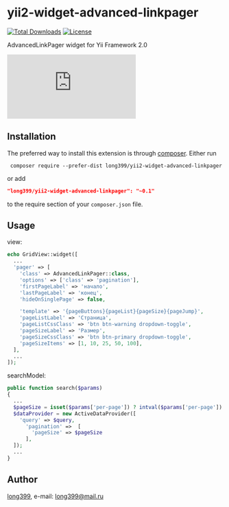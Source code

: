 # yii2-widget-advanced-linkpager

[![Total Downloads](http://poser.pugx.org/long399/yii2-widget-advanced-linkpager/downloads)](https://packagist.org/packages/long399/yii2-widget-advanced-linkpager)
[![License](http://poser.pugx.org/long399/yii2-widget-advanced-linkpager/license)](https://packagist.org/packages/long399/yii2-widget-advanced-linkpager)

AdvancedLinkPager widget for Yii Framework 2.0

![Screenshot](https://www.cyberforum.ru/blog_attachment.php?attachmentid=7079&d=1628496193 "Screenshot")

## Installation
The preferred way to install this extension is through [composer](http://getcomposer.org/download/).
Either run

```
 composer require --prefer-dist long399/yii2-widget-advanced-linkpager
```

or add

```json
"long399/yii2-widget-advanced-linkpager": "~0.1"
```

to the require section of your `composer.json` file.


## Usage
view:
```php
echo GridView::widget([
  ...
  'pager' => [
    'class' => AdvancedLinkPager::class,
    'options' => ['class' => 'pagination'],
    'firstPageLabel' => 'начало',
    'lastPageLabel' => 'конец',
    'hideOnSinglePage' => false,

    'template' => '{pageButtons}{pageList}{pageSize}{pageJump}',
    'pageListLabel' => 'Страница',
    'pageListCssClass' => 'btn btn-warning dropdown-toggle',
    'pageSizeLabel' => 'Размер',
    'pageSizeCssClass' => 'btn btn-primary dropdown-toggle',
    'pageSizeItems' => [1, 10, 25, 50, 100],
  ],
  ...
]);
```
 
searchModel:
```php
public function search($params)
{
  ...
  $pageSize = isset($params['per-page']) ? intval($params['per-page']) : 10;
  $dataProvider = new ActiveDataProvider([
    'query' => $query,
      'pagination' =>  [
        'pageSize' => $pageSize
      ],
  ]);
  ...
}
```


## Author
[long399](https://github.com/ProkopenkoRoman/), e-mail: [long399@mail.ru](mailto:long399@mail.ru)
